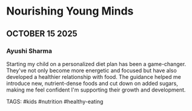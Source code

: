 # Nourishing Young Minds
## OCTOBER 15 2025
### Ayushi Sharma

Starting my child on a personalized diet plan has been a game-changer. They've not only become more energetic and focused but have also developed a healthier relationship with food. The guidance helped me introduce new, nutrient-dense foods and cut down on added sugars, making me feel confident I'm supporting their growth and development.

TAGS: #kids #nutrition #healthy-eating